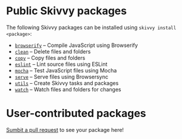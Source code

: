 # Public Skivvy packages

The following Skivvy packages can be installed using `skivvy install <package>`:

- [`browserify`](https://www.npmjs.com/package/@skivvy/skivvy-package-browserify) – Compile JavaScript using Browserify
- [`clean`](https://www.npmjs.com/package/@skivvy/skivvy-package-clean) – Delete files and folders
- [`copy`](https://www.npmjs.com/package/@skivvy/skivvy-package-copy) – Copy files and folders
- [`eslint`](https://www.npmjs.com/package/@skivvy/skivvy-package-eslint) – Lint source files using ESLint
- [`mocha`](https://www.npmjs.com/package/@skivvy/skivvy-package-mocha) – Test JavaScript files using Mocha
- [`serve`](https://www.npmjs.com/package/@skivvy/skivvy-package-serve) – Serve files using Browsersync
- [`utils`](https://www.npmjs.com/package/@skivvy/skivvy-package-utils) – Create Skivvy tasks and packages
- [`watch`](https://www.npmjs.com/package/@skivvy/skivvy-package-watch) – Watch files and folders for changes


# User-contributed packages

[Sumbit a pull request](https://github.com/skivvyjs/skivvy/pulls) to see your package here!
